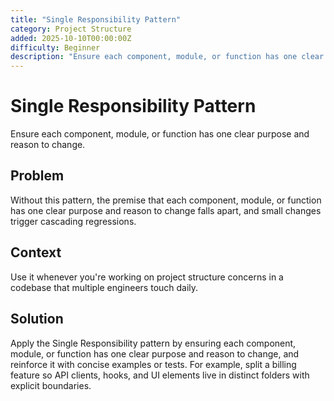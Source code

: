 ```yaml
---
title: "Single Responsibility Pattern"
category: Project Structure
added: 2025-10-10T00:00:00Z
difficulty: Beginner
description: "Ensure each component, module, or function has one clear purpose and reason to change."
---
```

# Single Responsibility Pattern

Ensure each component, module, or function has one clear purpose and reason to change.

## Problem

Without this pattern, the premise that each component, module, or function has one clear purpose and reason to change falls apart, and small changes trigger cascading regressions.

## Context

Use it whenever you're working on project structure concerns in a codebase that multiple engineers touch daily.

## Solution

Apply the Single Responsibility pattern by ensuring each component, module, or function has one clear purpose and reason to change, and reinforce it with concise examples or tests. For example, split a billing feature so API clients, hooks, and UI elements live in distinct folders with explicit boundaries.
